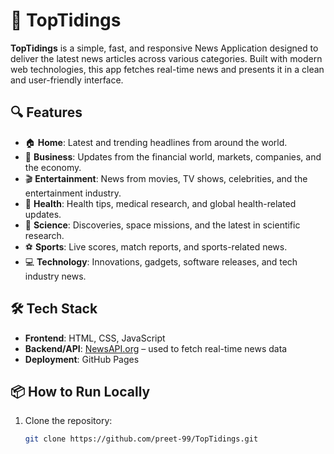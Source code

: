 # 📰 TopTidings

**TopTidings** is a simple, fast, and responsive News Application designed to deliver the latest news articles across various categories. Built with modern web technologies, this app fetches real-time news and presents it in a clean and user-friendly interface.

## 🔍 Features

- 🏠 **Home**: Latest and trending headlines from around the world.
- 💼 **Business**: Updates from the financial world, markets, companies, and the economy.
- 🎬 **Entertainment**: News from movies, TV shows, celebrities, and the entertainment industry.
- 🏥 **Health**: Health tips, medical research, and global health-related updates.
- 🔬 **Science**: Discoveries, space missions, and the latest in scientific research.
- ⚽ **Sports**: Live scores, match reports, and sports-related news.
- 💻 **Technology**: Innovations, gadgets, software releases, and tech industry news.

## 🛠️ Tech Stack

- **Frontend**: HTML, CSS, JavaScript
- **Backend/API**: [NewsAPI.org](https://newsapi.org/) – used to fetch real-time news data
- **Deployment**: GitHub Pages

## 📦 How to Run Locally

1. Clone the repository:

   ```bash
   git clone https://github.com/preet-99/TopTidings.git
